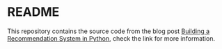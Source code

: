 # README

This repository contains the source code from the blog post [Building a Recommendation System in Python](https://marcioribeiro.cc/building-a-recommendation-system-in-python/), check the link for more information.
